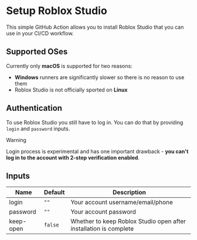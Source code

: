 # Setup Roblox Studio

This simple GitHub Action allows you to install Roblox Studio that you can use in your CI/CD workflow.

## Supported OSes

Currently only **macOS** is supported for two reasons:

- **Windows** runners are significantly slower so there is no reason to use them
- Roblox Studio is not officially sported on **Linux**

## Authentication

To use Roblox Studio you still have to log in. You can do that by providing `login` and `password` inputs.

> [!WARNING]
> Login process is experimental and has one important drawback - **you can't log in to the account with 2-step verification enabled**.

## Inputs

| Name      | Default | Description                                                       |
| --------- | ------- | ----------------------------------------------------------------- |
| login     | `""`    | Your account username/email/phone                                 |
| password  | `""`    | Your account password                                             |
| keep-open | `false` | Whether to keep Roblox Studio open after installation is complete |
